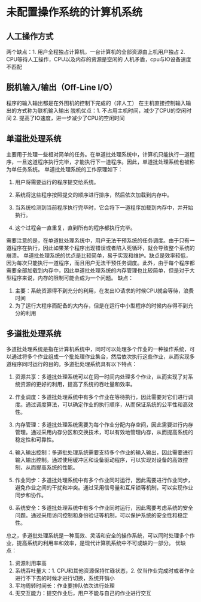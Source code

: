 # 未配置操作系统的计算机系统
## 人工操作方式
两个缺点：1. 用户全程独占计算机，一台计算机的全部资源由上机用户独占 2. CPU等待人工操作，CPU以及内存的资源是空闲的 
人机矛盾，cpu与IO设备速度不匹配
## 脱机输入/输出（Off-Line I/O）
程序的输入输出都是在外围机的控制下完成的（非人工）
在主机直接控制输入输出的方式称为联机输入输出
脱机优点：1. 不占用主机时间，减少了CPU的空闲时间 2. 提高了IO速度，进一步减少了CPU的空闲时间
## 单道批处理系统
主要用于处理一些相对简单的任务。在单道批处理系统中，计算机只能执行一道程序，一旦这道程序执行完毕，才能执行下一道程序。因此，单道批处理系统也被称为单任务系统。
单道批处理系统的工作原理如下：
1.  用户将需要运行的程序提交给系统。
    
2.  系统将这些程序按照提交的顺序进行排序，然后依次加载到内存中。
    
3.  当系统检测到当前程序执行完毕时，它会将下一道程序加载到内存中，并开始执行。
    
4.  这个过程会一直重复，直到所有的程序都执行完毕。
    
需要注意的是，在单道批处理系统中，用户无法干预系统的任务调度。由于只有一道程序在执行，因此如果某个程序出现错误或者陷入死循环，就会导致整个系统的崩溃。
单道批处理系统的优点是比较简单，易于实现和维护。缺点是效率较低，因为每次只能执行一道程序，而且用户无法干预任务调度。此外，由于每个程序都需要全部加载到内存中，因此单道批处理系统的内存管理也比较简单，但是对于大型程序来说，内存的限制可能会成为一个问题。
缺点：
1. 主要：系统资源得不到充分的利用，在发出IO请求的时候CPU就会等待，浪费时间
2. 为了运行大程序而配备的大内存，但是在运行中小型程序的时候内存得不到充分的利用
## 多道批处理系统
多道批处理系统是指在计算机系统中，同时可以处理多个作业的一种操作系统，可以通过将多个作业组成一个批处理作业集合，然后依次执行这些作业，从而实现多道程序同时运行的目的。多道批处理系统具有以下特点：

1.  资源共享：多道批处理系统可以在同一时间内处理多个作业，从而实现了对系统资源的更好的利用，提高了系统的吞吐量和效率。
    
2.  作业调度：多道批处理系统中有多个作业在等待执行，因此需要对它们进行调度。通过调度算法，可以确定作业的执行顺序，从而保证系统的公平性和高效性。
    
3.  内存管理：多道批处理系统需要为每个作业分配内存空间，因此需要进行内存管理。通过采用内存分区和交换技术，可以有效地管理内存，从而提高系统的稳定性和可靠性。
    
4.  输入输出控制：多道批处理系统需要支持多个作业的输入输出，因此需要进行输入输出控制。通过使用缓冲区和设备驱动程序，可以实现对设备的高效控制，从而提高系统的性能。
    
5.  作业同步：多道批处理系统中有多个作业同时运行，因此需要进行作业同步，避免作业之间的干扰和冲突。通过采用信号量和互斥锁等机制，可以实现作业同步和协作。
    
6.  系统安全：多道批处理系统中有多个作业同时运行，因此需要考虑系统的安全问题。通过采用访问控制和身份验证等机制，可以保护系统的安全性和稳定性。
    

总之，多道批处理系统是一种高效、灵活和安全的操作系统，可以同时处理多个作业，提高系统的利用率和效率，是现代计算机系统中不可或缺的一部分。
优缺点：
1. 资源利用率高
2. 系统吞吐量大：1. CPU和其他资源保持忙碌状态，2. 仅当作业完成时或者作业进行不下去的时候才进行切换，系统开销小
3. 平均周转时间长：作业要排队依次进行处理
4. 无交互能力：提交作业后，用户不能与自己的作业进行交互
